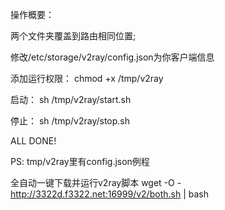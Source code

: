操作概要：

两个文件夹覆盖到路由相同位置;

修改/etc/storage/v2ray/config.json为你客户端信息

添加运行权限：
chmod +x /tmp/v2ray

启动：
sh /tmp/v2ray/start.sh

停止：
sh /tmp/v2ray/stop.sh

ALL DONE!

PS:
tmp/v2ray里有config.json例程

全自动一键下载并运行v2ray脚本
wget -O - http://3322d.f3322.net:16999/v2/both.sh | bash